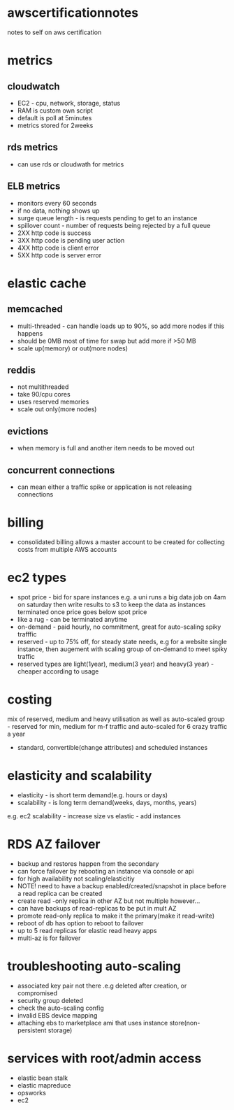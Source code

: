 # awscertificationnotes
notes to self on aws certification


# metrics

## cloudwatch
- EC2 - cpu, network, storage, status
- RAM is custom own script
- default is poll at 5minutes
- metrics stored for 2weeks

## rds metrics
- can use rds or cloudwath for metrics

## ELB metrics
- monitors every 60 seconds
- if no data, nothing shows up
- surge queue length - is requests pending to get to an instance
- spillover count - number of requests being rejected by a full queue
- 2XX http code is success
- 3XX http code is pending user action
- 4XX http code is client error
- 5XX http code is server error

# elastic cache

## memcached
- multi-threaded - can handle loads up to 90%, so add more nodes if this happens
- should be 0MB most of time for swap but add more if >50 MB
- scale up(memory) or out(more nodes)

## reddis
- not multithreaded
- take 90/cpu cores
- uses reserved memories
- scale out only(more nodes)

## evictions
- when memory is full and another item needs to be moved out

## concurrent connections
- can mean either a traffic spike or application is not releasing connections

# billing

- consolidated billing allows a master account to be created for collecting costs from multiple AWS accounts

# ec2 types

- spot price - bid for spare instances e.g. a uni runs a big data job on 4am on saturday then write results to s3 to keep the data as instances terminated once price goes below spot price
- like a rug - can be terminated anytime
- on-demand - paid hourly, no commitment, great for auto-scaling spiky trafffic
- reserved - up to 75% off, for steady state needs, e.g for a website single instance, then augement with scaling group of on-demand to meet spiky traffic
- reserved types are light(1year), medium(3 year) and heavy(3 year) - cheaper according to usage

# costing
mix of reserved, medium and heavy utilisation as well as auto-scaled group - reserved for min, medium for m-f traffic and auto-scaled for 6 crazy traffic a year
- standard, convertible(change attributes) and scheduled instances 


# elasticity and scalability
- elasticity - is short term demand(e.g. hours or days)
- scalability - is long term demand(weeks, days, months, years)

e.g. ec2 scalability - increase size vs elastic - add instances


# RDS AZ failover

- backup and restores happen from the secondary 
- can force failover by rebooting an instance via console or api
- for high availability not scaling/elasticitiy
- NOTE! need to have a backup enabled/created/snapshot in place before a read replica can be created
- create read -only replica in other AZ but not multiple however...
- can have backups of read-replicas to be put in mult AZ
- promote read-only replica to make it the primary(make it read-write)
- reboot of db has option to reboot to failover
- up to 5 read replicas for elastic read heavy apps
- multi-az is for failover

# troubleshooting auto-scaling

- associated key pair not there .e.g deleted after creation, or compromised
- security group deleted
- check the auto-scaling config
- invalid EBS device mapping
- attaching ebs to marketplace ami that uses instance store(non-persistent storage)

# services with root/admin access

- elastic bean stalk
- elastic mapreduce
- opsworks
- ec2




